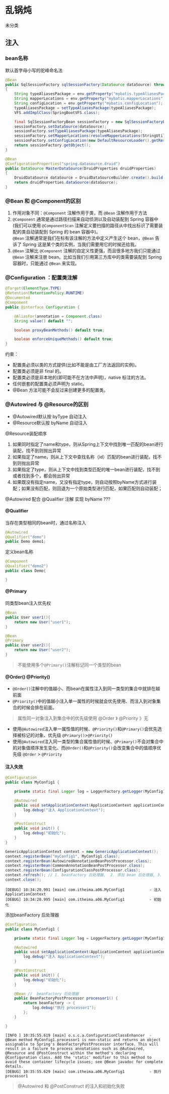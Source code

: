 # 乱锅炖

未分类

## 注入

### bean名称

默认首字母小写的驼峰命名法

```java
@Bean
public SqlSessionFactory sqlSessionFactory(DataSource dataSource) throws Exception
{
    String typeAliasesPackage = env.getProperty("mybatis.typeAliasesPackage");
    String mapperLocations = env.getProperty("mybatis.mapperLocations");
    String configLocation = env.getProperty("mybatis.configLocation");
    typeAliasesPackage = setTypeAliasesPackage(typeAliasesPackage);
    VFS.addImplClass(SpringBootVFS.class);

    final SqlSessionFactoryBean sessionFactory = new SqlSessionFactoryBean();
    sessionFactory.setDataSource(dataSource);
    sessionFactory.setTypeAliasesPackage(typeAliasesPackage);
    sessionFactory.setMapperLocations(resolveMapperLocations(StringUtils.split(mapperLocations, ",")));
    sessionFactory.setConfigLocation(new DefaultResourceLoader().getResource(configLocation));
    return sessionFactory.getObject();
}

@Bean
@ConfigurationProperties("spring.datasource.druid")
public DataSource MasterDataSource(DruidProperties druidProperties)
{
    DruidDataSource dataSource = DruidDataSourceBuilder.create().build();
    return druidProperties.dataSource(dataSource);
}
```

### @Bean 和 @Component的区别

1. 作用对象不同：`@Component` 注解作用于类，而 `@Bean` 注解作用于方法
2. `@Component` 通常是通过路径扫描来自动侦测以及自动装配到 Spring 容器中(我们可以使用 `@ComponentScan` 注解定义要扫描的路径从中找出标识了需要装配的类自动装配到 Spring 的 bean 容器中)。  
   `@Bean` 注解通常是我们在标有该注解的方法中定义产生这个 bean，`@Bean` 告诉了 Spring 这是某个类的实例，当我们需要用它的时候还给我。
3. `@Bean` 注解比 `@Component` 注解的自定义性更强，而且很多地方我们只能通过 `@Bean` 注解来注册 bean。比如当我们引用第三方库中的类需要装配到 Spring 容器时，只能通过 `@Bean` 来实现。

### @Configuration ：配置类注解

```java
@Target(ElementType.TYPE)
@Retention(RetentionPolicy.RUNTIME)
@Documented
@Component
public @interface Configuration {

	@AliasFor(annotation = Component.class)
	String value() default "";

	boolean proxyBeanMethods() default true;

	boolean enforceUniqueMethods() default true;
}
```

约束：
- 配置类必须以类的方式提供(比如不能是由工厂方法返回的实例)。
- 配置类必须是非 final 的。
- 配置类必须是非本地的(即可能不在方法中声明)，native 标注的方法。
- 任何嵌套的配置类必须声明为 static。
- @Bean 方法可能不会反过来创建更多的配置类。

### @Autowired 与 @Resource的区别

- @Autowired默认按 byType 自动注入
- @Resource默认按 byName 自动注入

@Resource装配顺序

1. 如果同时指定了name和type，则从Spring上下文中找到唯一匹配的bean进行装配，找不到则抛出异常
2. 如果指定了name，则从上下文中查找名称（id）匹配的bean进行装配，找不到则抛出异常
3. 如果指定了type，则从上下文中找到类型匹配的唯一bean进行装配，找不到或者找到多个，都会抛出异常
4. 如果既没有指定name，又没有指定type，则自动按照byName方式进行装配；如果没有匹配，则回退为一个原始类型进行匹配，如果匹配则自动装配；

@Autowired 配合 @Qualifier 注解 实现 byName ???

#### @Qualifier

当存在类型相同的bean时，通过名称注入

```java
@Autowired
@Qualifier("demo")
public Demo demo1;
```

定义bean名称
```java
@Component
@Qualifier("demo2")
public class Demo{

}
```

#### @Primary

同类型bean注入优先权

```java
@Bean
public User user1(){
    return new User("user1");
}

@Bean
@Primary
public User user2(){
    return new User("user2");
}
```

> 不能使用多个`@Primary()`注解标记同一个类型的bean

#### @Order() @Priority()

- `@Order()`注解中的值越小、而bean在属性注入到同一类型的集合中就排在越前面
- `@Priority()`中的值越小注入单一属性的时候就会优先使用、而注入到对象集合的时候会排在前面。

> 属性同一对象注入到集合中的优先级使用 @Order 》 @Priority 》无

- 使用`@Autowired`注入单一属性值的时候、`@Priority()`和`@Primary()`会优先选择被标记的对象、优先级 `@Primary()`>`@Priority()`
- 使用`@Autowired`注入同一类型的集合属性值的时候、`@Primary()`不会对集合中的对象值顺序发生变化、而`@Order()`和`@Priority()`会改变集合中的值顺序优先级 `@Order` > `@Priority`


#### 注入失效

```java
@Configuration
public class MyConfig1 {

    private static final Logger log = LoggerFactory.getLogger(MyConfig1.class);

    @Autowired
    public void setApplicationContext(ApplicationContext applicationContext) {
        log.debug("注入 ApplicationContext");
    }

    @PostConstruct
    public void init() {
        log.debug("初始化");
    }
}

GenericApplicationContext context = new GenericApplicationContext();
context.registerBean("myConfig1", MyConfig1.class);
context.registerBean(AutowiredAnnotationBeanPostProcessor.class);
context.registerBean(CommonAnnotationBeanPostProcessor.class);
context.registerBean(ConfigurationClassPostProcessor.class);
context.refresh(); // 1. beanFactory 后处理器,  2. 添加 bean 后处理器, 3. 初始化单例
context.close();
```

```shell
[DEBUG] 10:34:20.991 [main] com.itheima.a06.MyConfig1           - 注入 ApplicationContext 
[DEBUG] 10:34:20.995 [main] com.itheima.a06.MyConfig1           - 初始化 
```

添加beanFactory 后处理器

```java
@Configuration
public class MyConfig1 {

    private static final Logger log = LoggerFactory.getLogger(MyConfig1.class);

    @Autowired
    public void setApplicationContext(ApplicationContext applicationContext) {
        log.debug("注入 ApplicationContext");
    }

    @PostConstruct
    public void init() {
        log.debug("初始化");
    }

    @Bean //  beanFactory 后处理器
    public BeanFactoryPostProcessor processor1() {
        return beanFactory -> {
            log.debug("执行 processor1");
        };
    }

}
```

```shell
[INFO ] 10:35:55.619 [main] o.s.c.a.ConfigurationClassEnhancer  - @Bean method MyConfig1.processor1 is non-static and returns an object assignable to Spring's BeanFactoryPostProcessor interface. This will result in a failure to process annotations such as @Autowired, @Resource and @PostConstruct within the method's declaring @Configuration class. Add the 'static' modifier to this method to avoid these container lifecycle issues; see @Bean javadoc for complete details. 
[DEBUG] 10:35:55.629 [main] com.itheima.a06.MyConfig1           - 执行 processor1 
```
> @Autowired 和 @PostConstruct 的注入和初始化失败